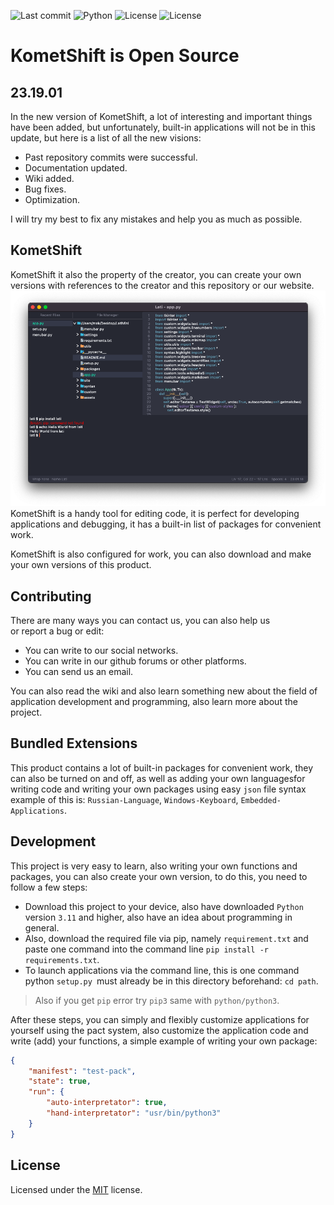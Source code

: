 ![Last commit](https://img.shields.io/github/last-commit/KometShiftKom/KometShift)
![Python](https://img.shields.io/pypi/pyversions/autopep8)
![License](https://img.shields.io/github/license/KometShiftKom/KometShift)
![License](https://img.shields.io/github/languages/code-size/KometShiftKom/KometShift)
# KometShift is Open Source
## 23.19.01
In the new version of KometShift, a lot of interesting and important things have been added, but unfortunately, built-in applications will not be in this update, but here is a list of all the new visions:

 - Past repository commits were successful.
 - Documentation updated.
 - Wiki added.
 - Bug fixes.
 - Optimization.

I will try my best to fix any mistakes and help you as much as possible.

## KometShift
KometShift it also the property of the creator, you can create your own versions with references to the creator and this repository or our website.
![KometShift screenshot](./assets/private/pictures/app.png)
KometShift is a handy tool for editing code, it is perfect for developing applications and debugging, it has a built-in list of packages for convenient work.

KometShift is also configured for work, you can also download and make your own versions of this product.

## Contributing
There are many ways you can contact us, you can also help us   
or report a bug or edit:

 - You can write to our social networks.
 - You can write in our github forums or other platforms.
 - You can send us an email.
 
 You can also read the wiki and also learn something new about the field of application development and programming, also learn more about the project.

## Bundled Extensions
This product contains a lot of built-in packages for convenient work, they can also be turned on and off, as well as adding your own languages ​​​​for writing code and writing your own packages using easy `json` file syntax example of this is: `Russian-Language`, `Windows-Keyboard`, `Embedded-Applications`.

## Development
This project is very easy to learn, also writing your own functions and packages, you can also create your own version, to do this, you need to follow a few steps:

 - Download this project to your device, also have downloaded `Python`
   version `3.11` and higher, also have an idea about programming in
   general.
 - Also, download the required file via pip, namely `requirement.txt` and
   paste one command into the command line `pip install -r
   requirements.txt`.
 - To launch applications via the command line, this is one command
   python `setup.py `must already be in this directory beforehand: `cd
   path`.

> Also if you get `pip` error try `pip3` same with `python/python3`.
  
After these steps, you can simply and flexibly customize applications for yourself using the pact system, also customize the application code and write (add) your functions,    a simple example of writing your own package:

```json
{
    "manifest": "test-pack",
    "state": true,
    "run": {
        "auto-interpretator": true,
        "hand-interpretator": "usr/bin/python3"
    }
}
```

## License
Licensed under the [MIT](https://github.com/KometShiftKom/KometShift/blob/main/LICENSE) license.